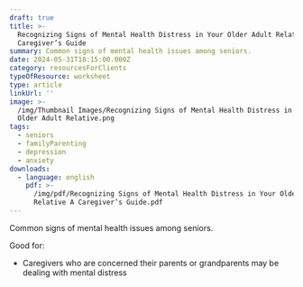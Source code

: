```yaml
---
draft: true
title: >-
  Recognizing Signs of Mental Health Distress in Your Older Adult Relative: A
  Caregiver’s Guide
summary: Common signs of mental health issues among seniors.
date: 2024-05-31T18:15:00.000Z
category: resourcesForClients
typeOfResource: worksheet
type: article
linkUrl: ''
image: >-
  /img/Thumbnail Images/Recognizing Signs of Mental Health Distress in Your
  Older Adult Relative.png
tags:
  - seniors
  - familyParenting
  - depression
  - anxiety
downloads:
  - language: english
    pdf: >-
      /img/pdf/Recognizing Signs of Mental Health Distress in Your Older Adult
      Relative A Caregiver’s Guide.pdf
---
```


Common signs of mental health issues among seniors. 

Good for:

* Caregivers who are concerned their parents or grandparents may be dealing with mental distress 
